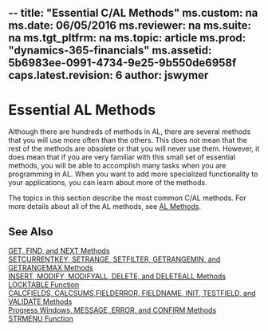--
title: "Essential C/AL Methods"
ms.custom: na
ms.date: 06/05/2016
ms.reviewer: na
ms.suite: na
ms.tgt_pltfrm: na
ms.topic: article
ms.prod: "dynamics-365-financials"
ms.assetid: 5b6983ee-0991-4734-9e25-9b550de6958f
caps.latest.revision: 6
author: jswymer
--
# Essential AL Methods
Although there are hundreds of methods in AL, there are several methods that you will use more often than the others. This does not mean that the rest of the methods are obsolete or that you will never use them. However, it does mean that if you are very familiar with this small set of essential methods, you will be able to accomplish many tasks when you are programming in AL. When you want to add more specialized functionality to your applications, you can learn about more of the methods.  

 The topics in this section describe the most common C/AL methods. For more details about all of the AL methods, see [AL Methods](methods/devenv-al-methods.md).  

## See Also  
 [GET, FIND, and NEXT Methods](methods/devenv-GET-FIND-and-NEXT-Methods.md)   
 [SETCURRENTKEY, SETRANGE, SETFILTER, GETRANGEMIN, and GETRANGEMAX Methods](methods/devenv-SETCURRENTKEY-SETRANGE-SETFILTER-GETRANGEMIN-and-GETRANGEMAX-Methods.md)   
 [INSERT, MODIFY, MODIFYALL, DELETE, and DELETEALL Methods](methods/devenv-INSERT-MODIFY-MODIFYALL-DELETE-and-DELETEALL-Methods.md)   
 [LOCKTABLE Function](methods/devenv-LOCKTABLE-Function.md)   
 [CALCFIELDS, CALCSUMS,FIELDERROR, FIELDNAME, INIT, TESTFIELD, and VALIDATE Methods](methods/devenv-CALCFIELDS-CALCSUMS-FIELDERROR-FIELDNAME-INIT-TESTFIELD-and-VALIDATE-Methods.md)   
 [Progress Windows, MESSAGE, ERROR, and CONFIRM Methods](methods/devenv-Progress-Windows-MESSAGE-ERROR-and-CONFIRM-Methods.md)   
 [STRMENU Function](methods/devenv-STRMENU-Function.md)
